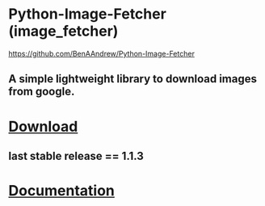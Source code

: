 # Python-Image-Fetcher (image_fetcher)
https://github.com/BenAAndrew/Python-Image-Fetcher


## A simple lightweight library to download images from google.


# [Download](https://pypi.org/project/image-fetcher/ "Python Image Fetcher")
## last stable release == 1.1.3


# [Documentation](https://python-image-fetcher.readthedocs.io/ "Python Image Fetcher")


